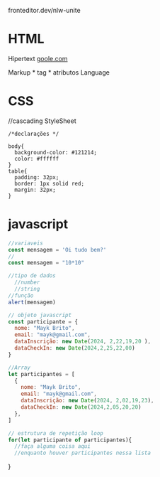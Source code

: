 fronteditor.dev/nlw-unite

# HTML
  Hipertext
  <a href= https://www.google.com/>goole.com</a>

  Markup
    * tag
    * atributos
  Language

# CSS
//cascading StyleSheet

```
/*declarações */

body{
  background-color: #121214;
  color: #ffffff
}
table{
  padding: 32px;
  border: 1px solid red;
  margin: 32px;
}
```

# javascript
```js
//variaveis
const mensagem = 'Oi tudo bem?'
//
const mensagem = "10*10"

//tipo de dados
  //number
  //string
//função
alert(mensagem)

// objeto javascript
const participante = { 
  nome: "Mayk Brito",
  email: "mayk@gmail.com",
  dataInscrição: new Date(2024, 2,22,19,20 ),
  dataCheckIn: new Date(2024,2,25,22,00)
}

//Array
let participantes = [
  {
    nome: "Mayk Brito",
    email: "mayk@gmail.com",
    dataInscrição: new Date(2024, 2,02,19,23),
    dataCheckIn: new Date(2024,2,05,20,20)
  },
]

// estrutura de repetição loop
for(let participante of participantes){
  //faça alguma coisa aqui
  //enquanto houver participantes nessa lista
  ```
}